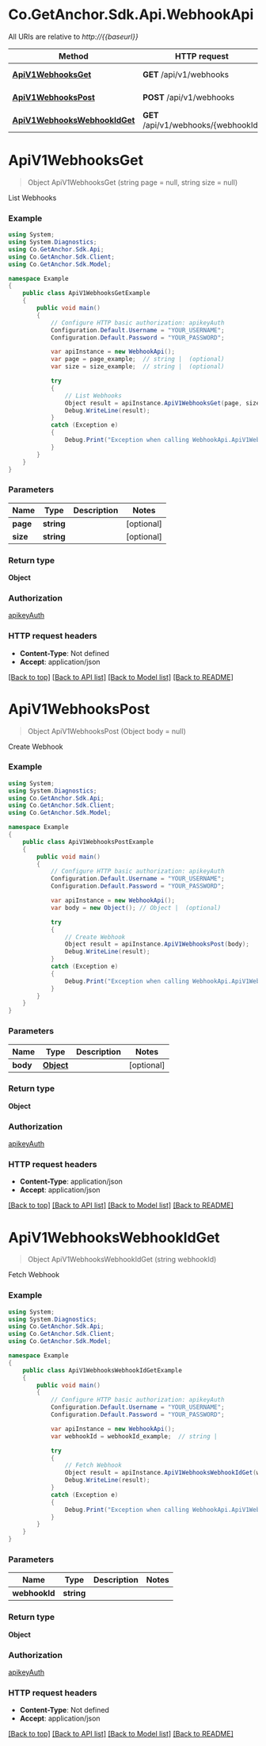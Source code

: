 # Co.GetAnchor.Sdk.Api.WebhookApi

All URIs are relative to *http://{{baseurl}}*

Method | HTTP request | Description
------------- | ------------- | -------------
[**ApiV1WebhooksGet**](WebhookApi.md#apiv1webhooksget) | **GET** /api/v1/webhooks | List Webhooks
[**ApiV1WebhooksPost**](WebhookApi.md#apiv1webhookspost) | **POST** /api/v1/webhooks | Create Webhook
[**ApiV1WebhooksWebhookIdGet**](WebhookApi.md#apiv1webhookswebhookidget) | **GET** /api/v1/webhooks/{webhookId} | Fetch Webhook

<a name="apiv1webhooksget"></a>
# **ApiV1WebhooksGet**
> Object ApiV1WebhooksGet (string page = null, string size = null)

List Webhooks

### Example
```csharp
using System;
using System.Diagnostics;
using Co.GetAnchor.Sdk.Api;
using Co.GetAnchor.Sdk.Client;
using Co.GetAnchor.Sdk.Model;

namespace Example
{
    public class ApiV1WebhooksGetExample
    {
        public void main()
        {
            // Configure HTTP basic authorization: apikeyAuth
            Configuration.Default.Username = "YOUR_USERNAME";
            Configuration.Default.Password = "YOUR_PASSWORD";

            var apiInstance = new WebhookApi();
            var page = page_example;  // string |  (optional) 
            var size = size_example;  // string |  (optional) 

            try
            {
                // List Webhooks
                Object result = apiInstance.ApiV1WebhooksGet(page, size);
                Debug.WriteLine(result);
            }
            catch (Exception e)
            {
                Debug.Print("Exception when calling WebhookApi.ApiV1WebhooksGet: " + e.Message );
            }
        }
    }
}
```

### Parameters

Name | Type | Description  | Notes
------------- | ------------- | ------------- | -------------
 **page** | **string**|  | [optional] 
 **size** | **string**|  | [optional] 

### Return type

**Object**

### Authorization

[apikeyAuth](../README.md#apikeyAuth)

### HTTP request headers

 - **Content-Type**: Not defined
 - **Accept**: application/json

[[Back to top]](#) [[Back to API list]](../README.md#documentation-for-api-endpoints) [[Back to Model list]](../README.md#documentation-for-models) [[Back to README]](../README.md)
<a name="apiv1webhookspost"></a>
# **ApiV1WebhooksPost**
> Object ApiV1WebhooksPost (Object body = null)

Create Webhook

### Example
```csharp
using System;
using System.Diagnostics;
using Co.GetAnchor.Sdk.Api;
using Co.GetAnchor.Sdk.Client;
using Co.GetAnchor.Sdk.Model;

namespace Example
{
    public class ApiV1WebhooksPostExample
    {
        public void main()
        {
            // Configure HTTP basic authorization: apikeyAuth
            Configuration.Default.Username = "YOUR_USERNAME";
            Configuration.Default.Password = "YOUR_PASSWORD";

            var apiInstance = new WebhookApi();
            var body = new Object(); // Object |  (optional) 

            try
            {
                // Create Webhook
                Object result = apiInstance.ApiV1WebhooksPost(body);
                Debug.WriteLine(result);
            }
            catch (Exception e)
            {
                Debug.Print("Exception when calling WebhookApi.ApiV1WebhooksPost: " + e.Message );
            }
        }
    }
}
```

### Parameters

Name | Type | Description  | Notes
------------- | ------------- | ------------- | -------------
 **body** | [**Object**](Object.md)|  | [optional] 

### Return type

**Object**

### Authorization

[apikeyAuth](../README.md#apikeyAuth)

### HTTP request headers

 - **Content-Type**: application/json
 - **Accept**: application/json

[[Back to top]](#) [[Back to API list]](../README.md#documentation-for-api-endpoints) [[Back to Model list]](../README.md#documentation-for-models) [[Back to README]](../README.md)
<a name="apiv1webhookswebhookidget"></a>
# **ApiV1WebhooksWebhookIdGet**
> Object ApiV1WebhooksWebhookIdGet (string webhookId)

Fetch Webhook

### Example
```csharp
using System;
using System.Diagnostics;
using Co.GetAnchor.Sdk.Api;
using Co.GetAnchor.Sdk.Client;
using Co.GetAnchor.Sdk.Model;

namespace Example
{
    public class ApiV1WebhooksWebhookIdGetExample
    {
        public void main()
        {
            // Configure HTTP basic authorization: apikeyAuth
            Configuration.Default.Username = "YOUR_USERNAME";
            Configuration.Default.Password = "YOUR_PASSWORD";

            var apiInstance = new WebhookApi();
            var webhookId = webhookId_example;  // string | 

            try
            {
                // Fetch Webhook
                Object result = apiInstance.ApiV1WebhooksWebhookIdGet(webhookId);
                Debug.WriteLine(result);
            }
            catch (Exception e)
            {
                Debug.Print("Exception when calling WebhookApi.ApiV1WebhooksWebhookIdGet: " + e.Message );
            }
        }
    }
}
```

### Parameters

Name | Type | Description  | Notes
------------- | ------------- | ------------- | -------------
 **webhookId** | **string**|  | 

### Return type

**Object**

### Authorization

[apikeyAuth](../README.md#apikeyAuth)

### HTTP request headers

 - **Content-Type**: Not defined
 - **Accept**: application/json

[[Back to top]](#) [[Back to API list]](../README.md#documentation-for-api-endpoints) [[Back to Model list]](../README.md#documentation-for-models) [[Back to README]](../README.md)

